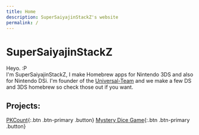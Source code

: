 ```yaml
---
title: Home
description: SuperSaiyajinStackZ's website
permalink: /
---
```


# SuperSaiyajinStackZ

Heyo. :P<br>
I'm SuperSaiyajinStackZ, I make Homebrew apps for Nintendo 3DS and also for Nintendo DSi. I'm founder of the [Universal-Team](https://universal-team.github.io) and we make a few DS and 3DS homebrew so check those out if you want.

## Projects:
[PKCount](projects/pkcount){:.btn .btn-primary .button}
[Mystery Dice Game](projects/mdg){:.btn .btn-primary .button}